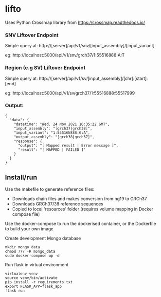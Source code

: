 # lifto

Uses Python Crossmap library from https://crossmap.readthedocs.io/

### SNV Liftover Endpoint
Simple query at: http://[server]/api/v1/snv/[input_assembly]/[input_variant]

eg: http://localhost:5000/api/v1/snv/grch37/1:55516888:A:T


### Region (e.g SV) Liftover Endpoint
Simple query at: http://[server]/api/v1/sv/[input_assembly]/[chr]:[start]:[end]

eg: http://localhost:5000/api/v1/sv/grch37/1:55516888:55517999

### Output:

```
{
  "data": {
    "datetime": "Wed, 24 Nov 2021 16:35:22 GMT", 
    "input_assembly": "[grch37|grch38]", 
    "input_variant": "1:55516N888:G:A", 
    "output_assembly": "[grch38|grch37]", 
    "response": {
      "output": "[ Mapped result | Error message ]", 
      "result": "[ MAPPED | FAILED ]"
    }
  }
}
```

## Install/run

Use the makefile to generate reference files:
- Downloads chain files and makes conversion from hg19 to GRCh37
- Downloads GRCh37/38 reference sequences
- Copied to local 'resources' folder (requires volume mapping in Docker compose file)

Use the docker-compose to run the dockerised container, or the Dockerfile to build your own image


Create development Mongo database
```commandline
mkdir mongo_data
chmod 777 -R mongo_data
sudo docker-compose up -d
```

Run flask in virtual environment
```commandline
virtualenv venv
source venv/bin/activate
pip install -r requirements.txt
export FLASK_APP=flask_app
flask run
```